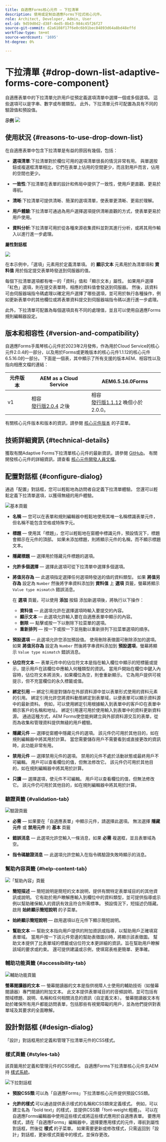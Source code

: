 ```yaml
---
title: 自適應Forms核心元件 — 下拉清單
description: 使用或定制自適應Forms下拉式核心元件。
role: Architect, Developer, Admin, User
exl-id: 9d59d0d2-d38f-4ed5-8b43-984c45f26f27
source-git-commit: d2a6108f17f6e0c6b91bec84893d64a8bd48effd
workflow-type: tm+mt
source-wordcount: '1695'
ht-degree: 0%

---
```


# 下拉清單 {#drop-down-list-adaptive-forms-core-component}

自適應表單中的下拉清單允許用戶從預定義選項清單中選擇一個或多個選項。 這些選項可以是字串、數字或布爾類型。 此外，下拉清單元件可配置為具有不同的驗證值和預設值。

**示例**
![](/help/adaptive-forms/assets/drop-down-list.png)

## 使用狀況 {#reasons-to-use-drop-down-list}

在自適應表單中包含下拉清單是有益的原因有幾個，包括：

* **選項清單**:下拉清單對於欄位可用的選項清單很長的情況非常有用。 與單選按鈕或複選框清單相比，它們在表單上佔用的空間更少，而且對用戶而言，佔用的空間也更少。

* **一致性**:下拉清單在表單的設計和佈局中提供了一致性，使用戶更直觀、更易於導航。

* **清晰**:下拉清單可提供清晰、簡潔的選項清單，使表單更清晰、更易於理解。

* **用戶體驗**:下拉清單可通過為用戶選擇選項提供清晰直觀的方式，使表單更易於用戶使用。

* **資料分析**:下拉清單可用於從各種來源收集資料並對其進行分析，或將其用作輸入以進行進一步處理。


**屬性對話框**

![](/help/adaptive-forms/assets/drop-down-list-properties.png)

在本示例中，「選項」元素用於定義清單項。 的 **顯示文本** 元素用於為清單項和 **資料值** 用於指定提交表單時發送到伺服器的值。

每個下拉清單選項都有唯一的「資料」值和「顯示文本」屬性。 如果用戶選擇「紅色」選項，則在提交表單時，相應的資料值會發送到伺服器。 然後，該資料可由伺服器端指令碼處理以確定用戶選擇了哪些選項，並可用於執行各種操作，例如更新表單中的其他欄位或將表單資料提交到伺服器端指令碼以進行進一步處理。

此外，下拉清單可配置為每個選項具有不同的處理值，並且可以使用自適應Forms規則編輯器設定。

## 版本和相容性 {#version-and-compatibility}

自適應Forms手風琴核心元件於2023年2月發佈，作為用於Cloud Service的核心元件2.0.4的一部分，以及用於Forms或更晚版本的核心元件1.1.12的核心元件6.5.16.0的一部分。 下面是一個表，其中顯示了所有支援的版本AEM、相容性以及指向相應文檔的連結：

| 元件版本 | AEM as a Cloud Service  | AEM6.5.16.0Forms |
|---|---|---|
| v1 | 相容<br>[發行版2.0.4](/help/adaptive-forms/version.md) 之後 | 相容<br>[發行版1.1.12](/help/adaptive-forms/version.md) 晚但小於2.0.0。 |

有關核心元件版本和版本的資訊，請參閱 [核心元件版本](/help/adaptive-forms/version.md) 的子菜單。

<!-- ## Sample Component Output {#sample-component-output}

To experience the Accordion Component as well as see examples of its configuration options as well as HTML and JSON output, visit the [Component Library](https://adobe.com/go/aem_cmp_library_accordion). -->

## 技術詳細資訊 {#technical-details}

獲取有關Adaptive Forms下拉清單核心元件的最新資訊，請參閱 [GitHub](https://github.com/adobe/aem-core-forms-components/tree/master/ui.af.apps/src/main/content/jcr_root/apps/core/fd/components/form/dropdown/v1/dropdown)。 有關開發核心元件的詳細資訊，請查看 [核心元件開發人員文檔](/help/developing/overview.md)。

## 配置對話框 {#configure-dialog}

通過「配置」對話框，您可以輕鬆地為訪問者自定義下拉清單體驗。 您還可以輕鬆定義下拉清單選項，以獲得無縫的用戶體驗。

![基本頁籤](/help/adaptive-forms/assets/dropdown_basictab.png)

* **名稱**  — 您可以在表單和規則編輯器中輕鬆地使用其唯一名稱標識表單元件，但名稱不能包含空格或特殊字元。

* **標題**  — 使用其「標題」，您可以輕鬆地在窗體中標識元件，預設情況下，標題會顯示在元件的頂部。 如果未添加標題，則將顯示元件的名稱，而不顯示標題文本。

* **隱藏標題**  — 選擇用於隱藏元件標題的選項。

* **允許多個選擇**  — 選擇此選項可從下拉清單中選擇多個選項。

* **將值另存為**  — 此選項指定選擇任何選項時發送的值的資料類型。 如果 **將值另存為** 設定為 `Number` 然後將字串資料添加到 **資料值** &#x200B;&#x200B;上 **選項** 頁籤，螢幕將顯示 `Value type mismatch` 錯誤消息。

   在 **選項** 頁籤，可以使用 **添加** 按鈕 添加新選項後，將執行以下操作：

   * **資料值**  — 此選項允許在選擇選項時輸入要提交的內容。
   * **顯示文本**  — 此選項允許輸入要在自適應表單中顯示的內容。
   * **刪除**  — 點擊或按一下以刪除下拉菜單的選項。
   * **重新排列**  — 按一下或按一下並拖動以重新排列下拉菜單選項的順序。

* **預設選項**  — 此選項允許您添加預設值。 使用刪除表徵圖可刪除添加的選項。 如果 **將值另存為** 設定為 `Number` 然後將字串資料添加到 **預設選項**，螢幕將顯示 `Value type mismatch` 錯誤消息。

* **佔位符文本**  — 表單元件中的佔位符文本是指在輸入欄位中顯示的短標籤或提示，提示用戶在該欄位中應輸入何種類型的資訊。 當用戶開始在欄位中鍵入內容時，佔位符文本將消失，如果欄位為空，則會重新顯示。 它為用戶提供可視提示，但不充當欄位的永久標籤或值。

* **綁定引用**  — 綁定引用是對儲存在外部資料源中並以表單形式使用的資料元素的引用。 綁定引用允許您將資料動態綁定到表單域，以便表單可以顯示資料源中的最新資料。 例如，可以使用綁定引用根據輸入到表單中的客戶ID在表單中顯示客戶的名稱和地址。 綁定引用還可用於使用輸入到表單中的資料更新資料源。 通過這種方式，AEM Forms使您能夠建立與外部資料源交互的表單，從而為收集和管理資料提供無縫的用戶體驗。

* **隱藏元件**  — 選擇從窗體中隱藏元件的選項。 該元件仍可用於其他目的，如在規則編輯器中將其用於計算。 當您需要儲存用戶不需要看到或直接更改的資訊時，此功能非常有用。
* **禁用元件**  — 選擇禁用元件的選項。 禁用的元件不處於活動狀態或最終用戶不可編輯。 用戶可以查看欄位的值，但無法修改它。 該元件仍可用於其他目的，如在規則編輯器中將其用於計算。
* **只讀**  — 選擇選項，使元件不可編輯。 用戶可以查看欄位的值，但無法修改它。 該元件仍可用於其他目的，如在規則編輯器中將其用於計算。

### 驗證頁籤 {#validation-tab}

![驗證頁籤](/help/adaptive-forms/assets/dropdown_validationtab.png)

* **必需**  — 如果要在「自適應表單」中顯示元件，請選擇此選項。 無法選擇 **隱藏元件** 或 **禁用元件**  的 **基本** 頁籤

* **錯誤消息**  — 此選項允許您輸入一條消息，如果 **必需** 複選框，並且表單域為空。

* **指令碼驗證消息**  — 此選項允許您輸入在指令碼驗證失敗時顯示的消息。

### 幫助內容頁籤 {#help-content-tab}

![「幫助內容」頁籤](/help/adaptive-forms/assets/dropdown_helptab.png)

* **簡短描述**  — 簡短說明是簡短的文本說明，提供有關特定表單域目的的其他資訊或說明。 它有助於用戶瞭解應輸入到欄位中的資料類型，並可提供指導或示例以幫助確保輸入的資訊有效且符合所需標準。 預設情況下，短描述仍隱藏。 啟用 **始終顯示簡短說明** 的子菜單。

* **始終顯示簡短說明**  — 啟用選項以在元件下顯示簡短說明。

* **幫助文本**  — 幫助文本指向用戶提供的附加資訊或指導，以幫助用戶正確填寫表單域。 當用戶按一下該元件旁邊的幫助表徵圖(i)時，將顯示該表徵圖。 幫助文本提供了比表單域的標籤或佔位符文本更詳細的資訊，旨在幫助用戶瞭解該域的要求或約束。 還可提供建議或示例，使填寫表格更簡單、更準確。

### 輔助功能頁籤 {#accessibility-tab}

![輔助功能頁籤](/help/adaptive-forms/assets/dropdown_accessibilitytab.png)


**螢幕閱讀器的文本**  — 螢幕閱讀器的文本是指供視障人士使用的輔助技術（如螢幕閱讀器）專門閱讀的附加文本。 此文本提供表單域目的的音頻說明，並可包括有關域標題、說明、名稱和任何相關消息的資訊（自定義文本）。 螢幕閱讀器文本有助於確保所有用戶都能訪問表單，包括那些有視覺障礙的用戶，並為他們提供對表單域及其要求的全面瞭解。


## 設計對話框 {#design-dialog}

「設計」對話框用於定義和管理下拉清單元件的CSS樣式。

### 樣式頁籤 {#styles-tab}

該頁籤用於定義和管理元件的CSS樣式。 自適應Forms下拉清單核心元件支AEM持 [樣式系統](/help/get-started/authoring.md#component-styling)。

![下拉對話框](/help/adaptive-forms/assets/dropdown_designdialog.png)

* **預設CSS類**:可以為「自適應Forms」下拉清單核心元件提供預設CSS類。

* **允許的樣式**:可以通過提供表示樣式的名稱和CSS類來定義樣式。 例如，可以建立名為「bold text」的樣式，並提供CSS類「font-weight:粗體」。 可以在自適應Forms編輯器中使用這些樣式或將這些樣式應用於自適應表單。 要應用樣式，請在「自適應Forms」編輯器中，選擇要應用樣式的元件，導航到屬性對話框，然後從 **樣式** 的子菜單。 如果需要更新或修改樣式，只需返回到「設計」對話框，更新樣式頁籤中的樣式，並保存更改。



